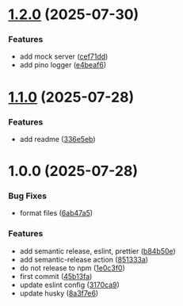 # [1.2.0](https://github.com/Degray84/zephyr-notifier/compare/v1.1.0...v1.2.0) (2025-07-30)


### Features

* add mock server ([cef71dd](https://github.com/Degray84/zephyr-notifier/commit/cef71ddec140765e5f1e24bb7cfffb9deb561901))
* add pino logger ([e4beaf6](https://github.com/Degray84/zephyr-notifier/commit/e4beaf6f44709cd3e04063cf1261360efb6435a5))

# [1.1.0](https://github.com/Degray84/zephyr-notifier/compare/v1.0.0...v1.1.0) (2025-07-28)


### Features

* add readme ([336e5eb](https://github.com/Degray84/zephyr-notifier/commit/336e5eba455cd7d7fe91be7167977d852b515091))

# 1.0.0 (2025-07-28)


### Bug Fixes

* format files ([6ab47a5](https://github.com/Degray84/zephyr-notifier/commit/6ab47a534315fe044f31d3bcdab6b828ed0b154d))


### Features

* add semantic release, eslint, prettier ([b84b50e](https://github.com/Degray84/zephyr-notifier/commit/b84b50eb99dcd1e94942829c250d481e53485689))
* add semantic-release action ([851333a](https://github.com/Degray84/zephyr-notifier/commit/851333a7ff1642795bcfc48e07786a0eb38df121))
* do not release to npm ([1e0c3f0](https://github.com/Degray84/zephyr-notifier/commit/1e0c3f02282a42790907bd072aa2d74bc0077bad))
* first commit ([45b13fa](https://github.com/Degray84/zephyr-notifier/commit/45b13fafa1219467b70e57f83249bb55cdbc680f))
* update eslint config ([3170ca9](https://github.com/Degray84/zephyr-notifier/commit/3170ca957397063c18314e5314fc844826e19af4))
* update husky ([8a3f7e6](https://github.com/Degray84/zephyr-notifier/commit/8a3f7e67e2fea9f9ced7612a7ff62bb241624bd7))
